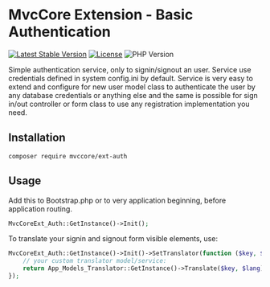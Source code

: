 # MvcCore Extension - Basic Authentication

[![Latest Stable Version](https://img.shields.io/badge/Stable-v3.1.0-brightgreen.svg?style=plastic)](https://github.com/mvccore/example-helloworld/releases)
[![License](https://img.shields.io/badge/Licence-BSD-brightgreen.svg?style=plastic)](https://github.com/mvccore/example-helloworld/blob/master/LICENCE.md)
![PHP Version](https://img.shields.io/badge/PHP->=5.3-brightgreen.svg?style=plastic)

Simple authentication service, only to signin/signout an user. Service use  credentials defined in system config.ini by default. Service is very easy to extend and configure for new user model class to authenticate the user by any database credentials or anything else and the same is possible for sign in/out controller or form class to use any registration implementation you need.

## Installation
```shell
composer require mvccore/ext-auth
```

## Usage
Add this to Bootstrap.php or to very application beginning, before application routing.
```php
MvcCoreExt_Auth::GetInstance()->Init();
```

To translate your signin and signout form visible elements, use:
```php
MvcCoreExt_Auth::GetInstance()->Init()->SetTranslator(function ($key, $lang = NULL) {
	// your custom translator model/service:
	return App_Models_Translator::GetInstance()->Translate($key, $lang);
});
```
